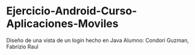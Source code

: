# Ejercicio-Android-Curso-Aplicaciones-Moviles
Diseño de una vista de un login hecho en Java
Alumno: Condori Guzman, Fabrizio Raul
